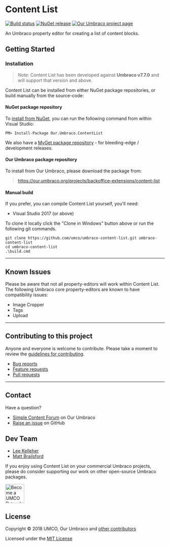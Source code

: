 # Content List

[![Build status](https://img.shields.io/appveyor/ci/UMCO/umbraco-content-list.svg)](https://ci.appveyor.com/project/UMCO/umbraco-content-list)
[![NuGet release](https://img.shields.io/nuget/v/Our.Umbraco.ContentList.svg)](https://www.nuget.org/packages/Our.Umbraco.ContentList)
[![Our Umbraco project page](https://img.shields.io/badge/our-umbraco-orange.svg)](https://our.umbraco.org/projects/backoffice-extensions/content-list)

An Umbraco property editor for creating a list of content blocks.

## Getting Started

### Installation

> *Note:* Content List has been developed against **Umbraco v7.7.0** and will support that version and above.

Content List can be installed from either NuGet package repositories, or build manually from the source-code:

#### NuGet package repository

To [install from NuGet](https://www.nuget.org/packages/Our.Umbraco.ContentList), you can run the following command from within Visual Studio:

	PM> Install-Package Our.Umbraco.ContentList

We also have a [MyGet package repository](https://www.myget.org/gallery/umbraco-packages) - for bleeding-edge / development releases.

#### Our Umbraco package repository

To install from Our Umbraco, please download the package from:

> <https://our.umbraco.org/projects/backoffice-extensions/content-list>

#### Manual build

If you prefer, you can compile Content List yourself, you'll need:

* Visual Studio 2017 (or above)

To clone it locally click the "Clone in Windows" button above or run the following git commands.

	git clone https://github.com/umco/umbraco-content-list.git umbraco-content-list
	cd umbraco-content-list
	.\build.cmd

---

## Known Issues

Please be aware that not all property-editors will work within Content List. The following Umbraco core property-editors are known to have compatibility issues:

* Image Cropper
* Tags
* Upload

---

## Contributing to this project

Anyone and everyone is welcome to contribute. Please take a moment to review the [guidelines for contributing](CONTRIBUTING.md).

* [Bug reports](CONTRIBUTING.md#bugs)
* [Feature requests](CONTRIBUTING.md#features)
* [Pull requests](CONTRIBUTING.md#pull-requests)

---

## Contact

Have a question?

* [Simple Content Forum](https://our.umbraco.org/projects/backoffice-extensions/content-list/content-list-feedback) on Our Umbraco
* [Raise an issue](https://github.com/umco/umbraco-content-list/issues) on GitHub

## Dev Team

* [Lee Kelleher](https://github.com/leekelleher)
* [Matt Brailsford](https://github.com/mattbrailsford)

If you enjoy using Content List on your commercial Umbraco projects, please do consider supporting our work on other open-source Umbraco packages.

<a href="https://www.patreon.com/bePatron?u=4312563"><img src="http://weareumco.com/img/umco_patreon.png?v=1" alt="Become a UMCO Patron!" height="60" /></a>

## License

Copyright &copy; 2018 UMCO, Our Umbraco and [other contributors](https://github.com/umco/umbraco-content-list/graphs/contributors)

Licensed under the [MIT License](LICENSE.md)
